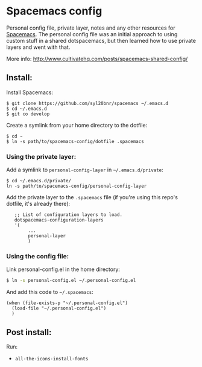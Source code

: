 # Spacemacs config

Personal config file, private layer, notes and any other resources for [Spacemacs](http://spacemacs.org/). The personal config file was an initial approach to using custom stuff in a shared dotspacemacs, but then learned how to use private layers and went with that.

More info:
http://www.cultivatehq.com/posts/spacemacs-shared-config/

## Install:
Install Spacemacs:

```
$ git clone https://github.com/syl20bnr/spacemacs ~/.emacs.d
$ cd ~/.emacs.d
$ git co develop
```

Create a symlink from your home directory to the dotfile:

```
$ cd ~
$ ln -s path/to/spacemacs-config/dotfile .spacemacs
```

### Using the private layer:

Add a symlink to `personal-config-layer` in `~/.emacs.d/private`:

```
$ cd ~/.emacs.d/private/
ln -s path/to/spacemacs-config/personal-config-layer
```

Add the private layer to the `.spacemacs` file (if you're using this repo's dotfile, it's already there):

```elisp
   ;; List of configuration layers to load.
   dotspacemacs-configuration-layers
   '(
        ...
        personal-layer
        )
```

### Using the config file:

Link personal-config.el in the home directory:

```bash
$ ln -s personal-config.el ~/.personal-config.el
```

And add this code to `~/.spacemacs`:
```elisp
(when (file-exists-p "~/.personal-config.el")
  (load-file "~/.personal-config.el")
  )
```

## Post install:

Run:
- `all-the-icons-install-fonts`
